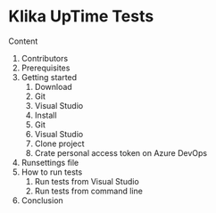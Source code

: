 # Klika UpTime Tests

Content
1.  Contributors
2.  Prerequisites
3.  Getting started
    1.  Download
       1.  Git
       2.  Visual Studio
    2.  Install
       1.  Git
       2.  Visual Studio
    3.   Clone project
    4.   Crate personal access token on Azure DevOps
4.  Runsettings file
5.  How to run tests
    1.  Run tests from Visual Studio     
    2.  Run tests from command line
6.  Conclusion
   
    
      

